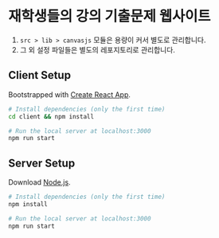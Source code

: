 # 재학생들의 강의 기출문제 웹사이트

1. `src > lib > canvasjs` 모듈은 용량이 커서 별도로 관리합니다.
2. 그 외 설정 파일들은 별도의 레포지토리로 관리합니다.

## Client Setup

Bootstrapped with [Create React App](https://github.com/facebook/create-react-app).

```bash
# Install dependencies (only the first time)
cd client && npm install

# Run the local server at localhost:3000
npm run start
```

## Server Setup

Download [Node.js](https://nodejs.org/en/download/).

```bash
# Install dependencies (only the first time)
npm install

# Run the local server at localhost:3000
npm run start
```
